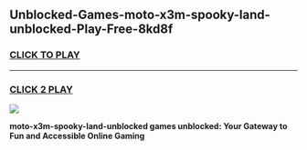 
## Unblocked-Games-moto-x3m-spooky-land-unblocked-Play-Free-8kd8f
<h3>
<a href="https://premium76.site?title=moto-x3m-spooky-land-unblocked&ref=18A1">CLICK TO PLAY</a></h3>
<hr>

<h3>
<a href="https://premium76.site?title=moto-x3m-spooky-land-unblocked&ref=18A1">CLICK 2 PLAY</a>
  
</h3>

<a href="https://premium76.site?title=moto-x3m-spooky-land-unblocked&ref=18A1"><img src="https://clearcache.store/games.png"></a>


**moto-x3m-spooky-land-unblocked games unblocked: Your Gateway to Fun and Accessible Online Gaming**
